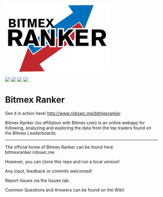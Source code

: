 ![demopic](img/bitmex-ranker-logo.png)

![](https://img.shields.io/github/license/robswc/bitmex-ranker?style=for-the-badge)
![](https://img.shields.io/github/repo-size/robswc/bitmex-ranker?style=for-the-badge)
![](https://img.shields.io/github/commit-activity/y/robswc/bitmex-ranker?style=for-the-badge)
![](https://img.shields.io/twitter/follow/robswc?style=for-the-badge)

# Bitmex Ranker

See it in action here! http://www.robswc.me/bitmexranker

Bitmex Ranker (no affiliation with Bitmex.com) is an online webapp for following, analyzing and exploring the data from the top traders found on the Bitmex Leaderboards.

---

The official home of Bitmex Ranker can be found here:
bitmexranker.robswc.me

However, you can clone this repo and run a local version!

Any input, feedback or commits welcomed!

Report Issues via the Issues tab.

Common Questions and Answers can be found on the Wiki!
